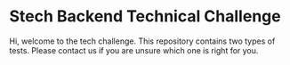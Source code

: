 # Stech Backend Technical Challenge

Hi, welcome to the tech challenge. This repository contains two types of tests. Please contact us if you are unsure which one is right for you.